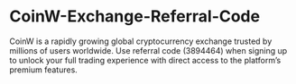 # CoinW-Exchange-Referral-Code
CoinW is a rapidly growing global cryptocurrency exchange trusted by millions of users worldwide. Use referral code (3894464) when signing up to unlock your full trading experience with direct access to the platform’s premium features.
